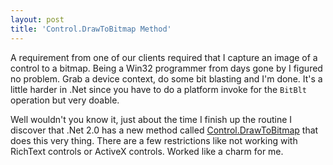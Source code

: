 ```yaml
---
layout: post  
title: 'Control.DrawToBitmap Method'
---
```

A requirement from one of our clients required that I capture an image of a control to a bitmap. Being a Win32 programmer from days gone by I figured no problem. Grab a device context, do some bit blasting and I'm done. It's a little harder in .Net since you have to do a platform invoke for the `BitBlt` operation but very doable.

Well wouldn't you know it, just about the time I finish up the routine I discover that .Net 2.0 has a new method called [Control.DrawToBitmap](http://msdn2.microsoft.com/en-us/library/system.windows.forms.control.drawtobitmap.aspx) that does this very thing. There are a few restrictions like not working with RichText controls or ActiveX controls. Worked like a charm for me.
